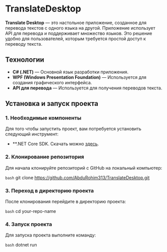 # TranslateDesktop

**Translate Desktop** — это настольное приложение, созданное для перевода текстов с одного языка на другой. Приложение использует API для перевода и поддерживает множество языков. Это решение удобно для пользователей, которым требуется простой доступ к переводу текста.

## Технологии

- **C# (.NET)** — Основной язык разработки приложения.
- **WPF (Windows Presentation Foundation)** — Используется для создания графического интерфейса.
- **API для перевода** — Используется для получения переводов текста.


## Установка и запуск проекта

### 1. Необходимые компоненты

Для того чтобы запустить проект, вам потребуется установить следующий инструмент:

- **.NET Core SDK. Скачать можно [здесь](https://dotnet.microsoft.com/download).

### 2. Клонирование репозитория

Для начала клонируйте репозиторий с GitHub на локальный компьютер:

```bash```
git clone https://github.com/AbduRohim313/TranslateDesktop.git
### 3. Переход в директорию проекта
После клонирования перейдите в директорию проекта:

```bash```
cd your-repo-name

### 4. Запуск проекта
Для запуска проекта выполните команду:

```bash```
dotnet run

